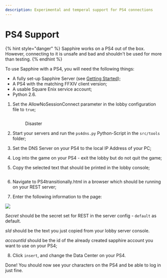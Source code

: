 ```yaml
---
description: Experimental and temperal support for PS4 connections
---
```


# PS4 Support

{% hint style="danger" %}
Sapphire works on a PS4 out of the box. However, connecting to it is unsafe and bad and shouldn't be used for more than testing.&#x20;
{% endhint %}

To use Sapphire with a PS4, you will need the following things:

* A fully set-up Sapphire Server (see [Getting Started](broken-reference));
* A PS4 with the matching FFXIV client version;
* A usable Square Enix service account;
* Python 2.6.

1.  Set the AllowNoSessionConnect parameter in the lobby configuration file to `true`;

    <figure><img src="https://camo.githubusercontent.com/9d487412ec848baec3debdbb60401c30b75317a4caf8788e7deb5dc4b59d493d/68747470733a2f2f692e696d6775722e636f6d2f574a6f7162745a2e706e67" alt=""><figcaption><p>Disaster</p></figcaption></figure>
2. Start your servers and run the `ps4dns.py` Python-Script in the `src/tools` folder;
3. Set the DNS Server on your PS4 to the local IP Address of your PC;
4. Log into the game on your PS4 - exit the lobby but do not quit the game;
5.  Copy the selected text that should be printed in the lobby console;

    <figure><img src="https://camo.githubusercontent.com/83e03a0b917252329f62b9cf65cfbe067eb5180fc58c678e792224563bc45a83/68747470733a2f2f692e696d6775722e636f6d2f736b77743352452e706e67" alt=""><figcaption></figcaption></figure>
6. Navigate to PS4transitionally.html in a browser which should be running on your REST server;
7. Enter the following information to the page:

![](https://camo.githubusercontent.com/5822ad4e2652f1bb911e327803da79338d6e9df66b1f625abd3c3a446f759a8e/68747470733a2f2f692e696d6775722e636f6d2f474d4c304a79362e706e67)

_Secret_ should be the secret set for REST in the server config - `default` as default.

_sId_ should be the text you just copied from your lobby server console.

_accountId_ should be the id of the already created sapphire account you want to use on your PS4;

8. Click `insert`, and change the Data Center on your PS4.

Done! You should now see your characters on the PS4 and be able to log in just fine.
